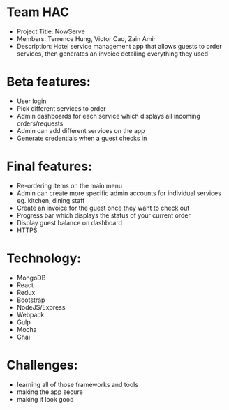 # Team HAC
- Project Title: NowServe
- Members: Terrence Hung, Victor Cao, Zain Amir
- Description: Hotel service management app that allows guests to order services, then generates an invoice detailing everything they used
# Beta features:
- User login
- Pick different services to order
- Admin dashboards for each service which displays all incoming orders/requests
- Admin can add different services on the app
- Generate credentials when a guest checks in
# Final features:
- Re-ordering items on the main menu
- Admin can create more specific admin accounts for individual services eg. kitchen, dining staff
- Create an invoice for the guest once they want to check out
- Progress bar which displays the status of your current order
- Display guest balance on dashboard
- HTTPS

# Technology: 
- MongoDB
- React
- Redux
- Bootstrap
- NodeJS/Express
- Webpack
- Gulp
- Mocha
- Chai

# Challenges:
- learning all of those frameworks and tools
- making the app secure
- making it look good